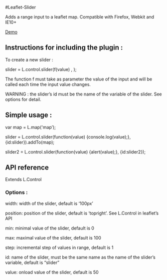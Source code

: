 #Leaflet-Slider

Adds a range input to a leaflet map.
Compatible with Firefox, Webkit and IE10+

[Demo](http://eclipse1979.github.io/Leaflet.slider/example/leaflet.slider.html)

## Instructions for including the plugin :

To create a new slider :

  slider = L.control.slider(f(value) <function>, <options>);
  
The function f must take as parameter the value of the input and will be called each time the input value changes.

WARNING : the slider’s id must be the name of the variable of the slider. See options for detail.

## Simple usage :

var map = L.map('map’);

slider = L.control.slider(function(value) {console.log(value);}, {id:slider}).addTo(map);

slider2 = L.control.slider(function(value) {alert(value);}, {id:slider2});

## API reference
Extends L.Control

### Options :
width: width of the slider, default is ‘100px’

position: position of the slider, default is ‘topright’. See L.Control in leaflet’s API

min: minimal value of the slider, default is 0

max: maximal value of the slider, default is 100

step: incremental step of values in range, default is 1

id: name of the slider, must be the same name as the name of the slider’s variable, default is “slider”

value: onload value of the slider, default is 50
